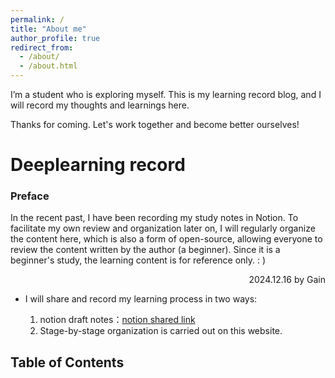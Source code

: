 ```yaml
---
permalink: /
title: "About me"
author_profile: true
redirect_from: 
  - /about/
  - /about.html
---
```


I’m a student who is exploring myself. This is my learning record blog, and I will record my thoughts and learnings here.

Thanks for coming. Let's work together and become better ourselves!

Deeplearning record
======

### Preface 
In the recent past, I have been recording my study notes in Notion. To facilitate my own review and organization later on, I will regularly organize the content here, which is also a form of open-source, allowing everyone to review the content written by the author (a beginner). Since it is a beginner's study, the learning content is for reference only. : ) 
<div style="text-align: Right;">
  2024.12.16 by Gain
</div>


* I will share and record my learning process in two ways: 

  1. notion draft notes：[notion shared link](https://protective-morning-0bc.notion.site/129ee0e60378803ebfd6fa988800257f?pvs=4)
  2. Stage-by-stage organization is carried out on this website.


## Table of Contents
